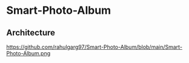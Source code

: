 # Smart-Photo-Album

## Architecture ##

https://github.com/rahulgarg97/Smart-Photo-Album/blob/main/Smart-Photo-Album.png
